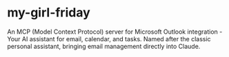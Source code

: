 # my-girl-friday
An MCP (Model Context Protocol) server for Microsoft Outlook integration - Your AI assistant for email, calendar, and tasks. Named after the classic personal assistant, bringing email management directly into Claude.
